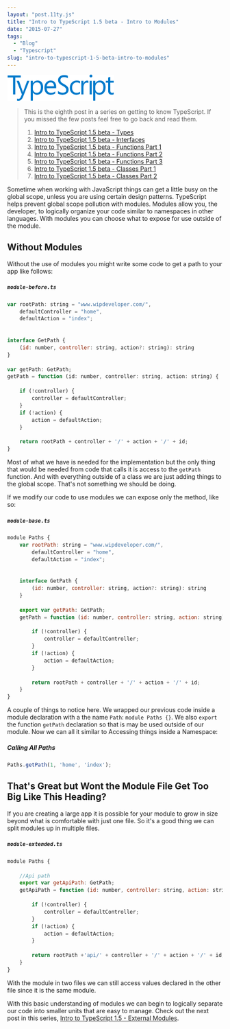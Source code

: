 ```yaml
---
layout: "post.11ty.js"
title: "Intro to TypeScript 1.5 beta - Intro to Modules"
date: "2015-07-27"
tags: 
  - "Blog"
  - "Typescript"
slug: "intro-to-typescript-1-5-beta-intro-to-modules"
---
```


![TypeScript](images/typescript_logo_small1.png)

> This is the eighth post in a series on getting to know TypeScript. If you missed the few posts feel free to go back and read them.
> 
> 1. [Intro to TypeScript 1.5 beta - Types](/2015/05/29/intro-to-typescript-1-5-beta-types/)
> 2. [Intro to TypeScript 1.5 beta - Interfaces](/2015/06/01/intro-to-typescript-1-5-beta-interfaces/)
> 3. [Intro to TypeScript 1.5 beta - Functions Part 1](/2015/06/04/intro-to-typescript-1-5-beta-functions-part-1/)
> 4. [Intro to TypeScript 1.5 beta - Functions Part 2](/2015/06/05/intro-to-typescript-1-5-beta-functions-part-2/)
> 5. [Intro to TypeScript 1.5 beta - Functions Part 3](/2015/06/08/intro-to-typescript-1-5-beta-functions-part-3/)
> 6. [Intro to TypeScript 1.5 beta - Classes Part 1](/2015/06/10/intro-to-typescript-1-5-beta-classes-part-1/)
> 7. [Intro to TypeScript 1.5 beta - Classes Part 2](/2015/06/05/intro-to-typescript-1-5-beta-functions-part-2/)

Sometime when working with JavaScript things can get a little busy on the global scope, unless you are using certain design patterns. TypeScript helps prevent global scope pollution with modules. Modules allow you, the developer, to logically organize your code similar to namespaces in other languages. With modules you can choose what to expose for use outside of the module.

## Without Modules

Without the use of modules you might write some code to get a path to your app like follows:

##### `module-before.ts`

```javascript
var rootPath: string = "www.wipdeveloper.com/",  
    defaultController = "home",
    defaultAction = "index";


interface GetPath {  
    (id: number, controller: string, action?: string): string
}

var getPath: GetPath;  
getPath = function (id: number, controller: string, action: string) {

    if (!controller) {
        controller = defaultController;
    }
    if (!action) {
        action = defaultAction;
    }

    return rootPath + controller + '/' + action + '/' + id;
}
```

Most of what we have is needed for the implementation but the only thing that would be needed from code that calls it is access to the `getPath` function. And with everything outside of a class we are just adding things to the global scope. That's not something we should be doing.

If we modify our code to use modules we can expose only the method, like so:

##### `module-base.ts`

```javascript
module Paths {  
    var rootPath: string = "www.wipdeveloper.com/",
        defaultController = "home",
        defaultAction = "index";


    interface GetPath {
        (id: number, controller: string, action?: string): string
    }

    export var getPath: GetPath;
    getPath = function (id: number, controller: string, action: string) {

        if (!controller) {
            controller = defaultController;
        }
        if (!action) {
            action = defaultAction;
        }

        return rootPath + controller + '/' + action + '/' + id;
    }
}
```

A couple of things to notice here. We wrapped our previous code inside a module declaration with a the name `Path`: `module Paths {}`. We also `export` the function `getPath` declaration so that is may be used outside of our module. Now we can all it similar to Accessing things inside a Namespace:

##### Calling All Paths

```javascript
Paths.getPath(1, 'home', 'index');  
```

## That's Great but Wont the Module File Get Too Big Like This Heading?

If you are creating a large app it is possible for your module to grow in size beyond what is comfortable with just one file. So it's a good thing we can split modules up in multiple files.

##### `module-extended.ts`

```javascript
module Paths {

    //Api path
    export var getApiPath: GetPath;
    getApiPath = function (id: number, controller: string, action: string) {

        if (!controller) {
            controller = defaultController;
        }
        if (!action) {
            action = defaultAction;
        }

        return rootPath +'api/' + controller + '/' + action + '/' + id;
    }
}
```

With the module in two files we can still access values declared in the other file since it is the same module.

With this basic understanding of modules we can begin to logically separate our code into smaller units that are easy to manage. Check out the next post in this series, [Intro to TypeScript 1.5 - External Modules](/2015/07/30/intro-to-typescript-1-5-external-modules/).
